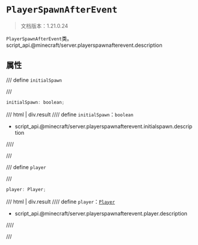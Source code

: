 # `PlayerSpawnAfterEvent`

> 文档版本：1.21.0.24

`PlayerSpawnAfterEvent`类。script_api.@minecraft/server.playerspawnafterevent.description

## 属性

/// define
`initialSpawn`


///

```js
initialSpawn: boolean;
```

/// html | div.result
//// define
`initialSpawn`：`boolean`

- script_api.@minecraft/server.playerspawnafterevent.initialspawn.description


////

///


/// define
`player`


///

```js
player: Player;
```

/// html | div.result
//// define
`player`：[`Player`](./player.md)

- script_api.@minecraft/server.playerspawnafterevent.player.description


////

///

